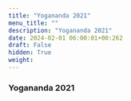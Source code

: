 ```yaml
---
title: "Yogananda 2021"
menu_title: ""
description: "Yogananda 2021"
date: 2024-02-01 06:00:01+00:262
draft: False
hidden: True
weight:
---
```

### Yogananda 2021


